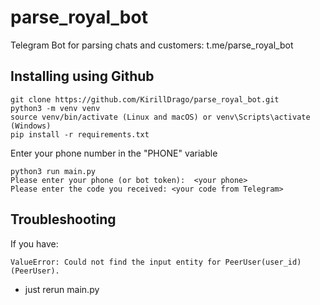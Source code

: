 ﻿# parse_royal_bot

Telegram Bot for parsing chats and customers:
t.me/parse_royal_bot

## Installing using Github

```shell
git clone https://github.com/KirillDrago/parse_royal_bot.git
python3 -m venv venv
source venv/bin/activate (Linux and macOS) or venv\Scripts\activate (Windows)
pip install -r requirements.txt
```
Enter your phone number in the "PHONE" variable


```shell
python3 run main.py
Please enter your phone (or bot token):  <your phone>
Please enter the code you received: <your code from Telegram>
```

## Troubleshooting
If you have:
```shell
ValueError: Could not find the input entity for PeerUser(user_id) (PeerUser). 
```
- just rerun main.py
